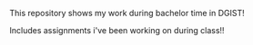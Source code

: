 This repository shows my work during bachelor time in DGIST!

Includes assignments i've been working on during class!!
